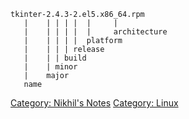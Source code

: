     tkinter-2.4.3-2.el5.x86_64.rpm
       |    | | | |  |     |
       |    | | | |  |     architecture
       |    | | | |  platform
       |    | | | release
       |    | | build
       |    | minor
       |    major
       name

[Category: Nikhil's Notes](Category:_Nikhil's_Notes "wikilink")
[Category: Linux](Category:_Linux "wikilink")
